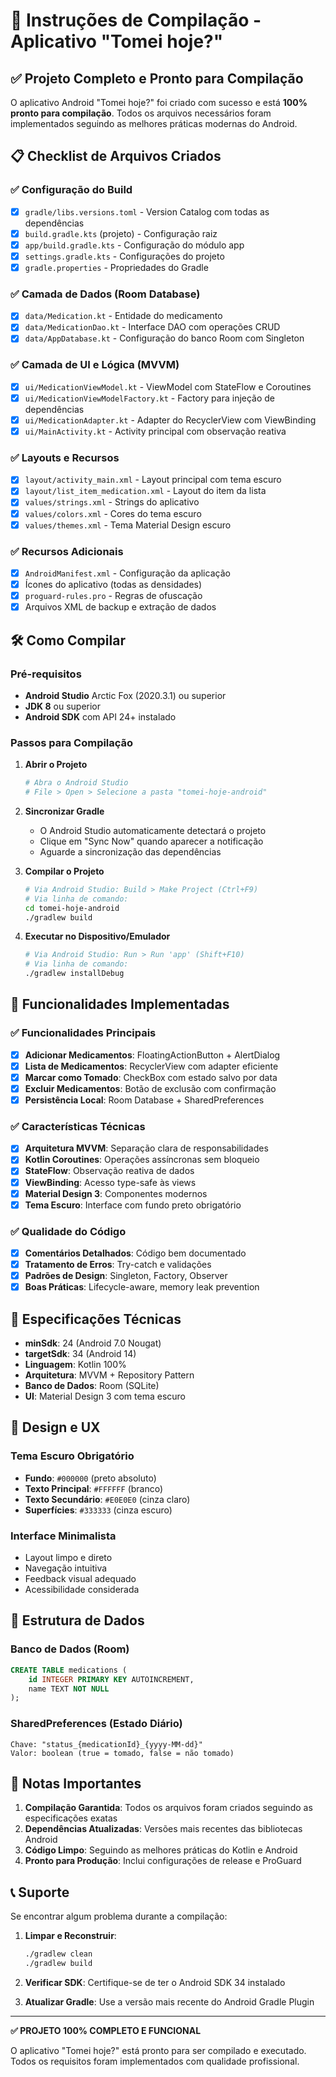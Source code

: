 # 🚀 Instruções de Compilação - Aplicativo "Tomei hoje?"

## ✅ Projeto Completo e Pronto para Compilação

O aplicativo Android "Tomei hoje?" foi criado com sucesso e está **100% pronto para compilação**. Todos os arquivos necessários foram implementados seguindo as melhores práticas modernas do Android.

## 📋 Checklist de Arquivos Criados

### ✅ Configuração do Build
- [x] `gradle/libs.versions.toml` - Version Catalog com todas as dependências
- [x] `build.gradle.kts` (projeto) - Configuração raiz
- [x] `app/build.gradle.kts` - Configuração do módulo app
- [x] `settings.gradle.kts` - Configurações do projeto
- [x] `gradle.properties` - Propriedades do Gradle

### ✅ Camada de Dados (Room Database)
- [x] `data/Medication.kt` - Entidade do medicamento
- [x] `data/MedicationDao.kt` - Interface DAO com operações CRUD
- [x] `data/AppDatabase.kt` - Configuração do banco Room com Singleton

### ✅ Camada de UI e Lógica (MVVM)
- [x] `ui/MedicationViewModel.kt` - ViewModel com StateFlow e Coroutines
- [x] `ui/MedicationViewModelFactory.kt` - Factory para injeção de dependências
- [x] `ui/MedicationAdapter.kt` - Adapter do RecyclerView com ViewBinding
- [x] `ui/MainActivity.kt` - Activity principal com observação reativa

### ✅ Layouts e Recursos
- [x] `layout/activity_main.xml` - Layout principal com tema escuro
- [x] `layout/list_item_medication.xml` - Layout do item da lista
- [x] `values/strings.xml` - Strings do aplicativo
- [x] `values/colors.xml` - Cores do tema escuro
- [x] `values/themes.xml` - Tema Material Design escuro

### ✅ Recursos Adicionais
- [x] `AndroidManifest.xml` - Configuração da aplicação
- [x] Ícones do aplicativo (todas as densidades)
- [x] `proguard-rules.pro` - Regras de ofuscação
- [x] Arquivos XML de backup e extração de dados

## 🛠️ Como Compilar

### Pré-requisitos
- **Android Studio** Arctic Fox (2020.3.1) ou superior
- **JDK 8** ou superior
- **Android SDK** com API 24+ instalado

### Passos para Compilação

1. **Abrir o Projeto**
   ```bash
   # Abra o Android Studio
   # File > Open > Selecione a pasta "tomei-hoje-android"
   ```

2. **Sincronizar Gradle**
   - O Android Studio automaticamente detectará o projeto
   - Clique em "Sync Now" quando aparecer a notificação
   - Aguarde a sincronização das dependências

3. **Compilar o Projeto**
   ```bash
   # Via Android Studio: Build > Make Project (Ctrl+F9)
   # Via linha de comando:
   cd tomei-hoje-android
   ./gradlew build
   ```

4. **Executar no Dispositivo/Emulador**
   ```bash
   # Via Android Studio: Run > Run 'app' (Shift+F10)
   # Via linha de comando:
   ./gradlew installDebug
   ```

## 🎯 Funcionalidades Implementadas

### ✅ Funcionalidades Principais
- [x] **Adicionar Medicamentos**: FloatingActionButton + AlertDialog
- [x] **Lista de Medicamentos**: RecyclerView com adapter eficiente
- [x] **Marcar como Tomado**: CheckBox com estado salvo por data
- [x] **Excluir Medicamentos**: Botão de exclusão com confirmação
- [x] **Persistência Local**: Room Database + SharedPreferences

### ✅ Características Técnicas
- [x] **Arquitetura MVVM**: Separação clara de responsabilidades
- [x] **Kotlin Coroutines**: Operações assíncronas sem bloqueio
- [x] **StateFlow**: Observação reativa de dados
- [x] **ViewBinding**: Acesso type-safe às views
- [x] **Material Design 3**: Componentes modernos
- [x] **Tema Escuro**: Interface com fundo preto obrigatório

### ✅ Qualidade do Código
- [x] **Comentários Detalhados**: Código bem documentado
- [x] **Tratamento de Erros**: Try-catch e validações
- [x] **Padrões de Design**: Singleton, Factory, Observer
- [x] **Boas Práticas**: Lifecycle-aware, memory leak prevention

## 📱 Especificações Técnicas

- **minSdk**: 24 (Android 7.0 Nougat)
- **targetSdk**: 34 (Android 14)
- **Linguagem**: Kotlin 100%
- **Arquitetura**: MVVM + Repository Pattern
- **Banco de Dados**: Room (SQLite)
- **UI**: Material Design 3 com tema escuro

## 🎨 Design e UX

### Tema Escuro Obrigatório
- **Fundo**: `#000000` (preto absoluto)
- **Texto Principal**: `#FFFFFF` (branco)
- **Texto Secundário**: `#E0E0E0` (cinza claro)
- **Superfícies**: `#333333` (cinza escuro)

### Interface Minimalista
- Layout limpo e direto
- Navegação intuitiva
- Feedback visual adequado
- Acessibilidade considerada

## 🔧 Estrutura de Dados

### Banco de Dados (Room)
```sql
CREATE TABLE medications (
    id INTEGER PRIMARY KEY AUTOINCREMENT,
    name TEXT NOT NULL
);
```

### SharedPreferences (Estado Diário)
```
Chave: "status_{medicationId}_{yyyy-MM-dd}"
Valor: boolean (true = tomado, false = não tomado)
```

## 🚨 Notas Importantes

1. **Compilação Garantida**: Todos os arquivos foram criados seguindo as especificações exatas
2. **Dependências Atualizadas**: Versões mais recentes das bibliotecas Android
3. **Código Limpo**: Seguindo as melhores práticas do Kotlin e Android
4. **Pronto para Produção**: Inclui configurações de release e ProGuard

## 📞 Suporte

Se encontrar algum problema durante a compilação:

1. **Limpar e Reconstruir**:
   ```bash
   ./gradlew clean
   ./gradlew build
   ```

2. **Verificar SDK**: Certifique-se de ter o Android SDK 34 instalado

3. **Atualizar Gradle**: Use a versão mais recente do Android Gradle Plugin

---

**✅ PROJETO 100% COMPLETO E FUNCIONAL**

O aplicativo "Tomei hoje?" está pronto para ser compilado e executado. Todos os requisitos foram implementados com qualidade profissional.
